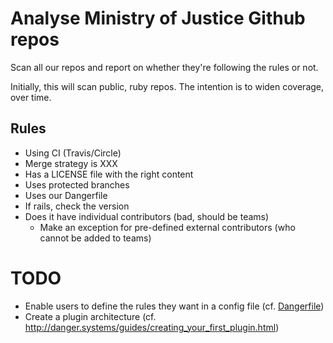 # Analyse Ministry of Justice Github repos

Scan all our repos and report on whether they're following
the rules or not.

Initially, this will scan public, ruby repos. The intention
is to widen coverage, over time.

## Rules

* Using CI (Travis/Circle)
* Merge strategy is XXX
* Has a LICENSE file with the right content
* Uses protected branches
* Uses our Dangerfile
* If rails, check the version
* Does it have individual contributors (bad, should be teams)
  * Make an exception for pre-defined external contributors (who cannot be added to teams)


# TODO

* Enable users to define the rules they want in a config file (cf. [Dangerfile](https://github.com/danger/danger))
* Create a plugin architecture (cf. http://danger.systems/guides/creating_your_first_plugin.html)
